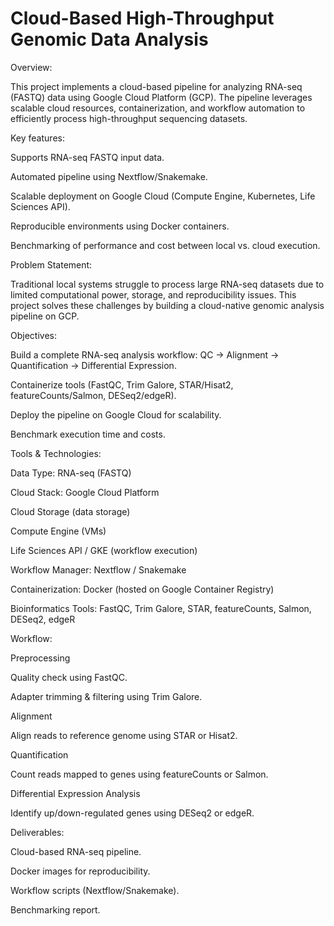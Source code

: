 # Cloud-Based High-Throughput Genomic Data Analysis
Overview:

This project implements a cloud-based pipeline for analyzing RNA-seq (FASTQ) data using Google Cloud Platform (GCP).
The pipeline leverages scalable cloud resources, containerization, and workflow automation to efficiently process high-throughput sequencing datasets.

Key features:

Supports RNA-seq FASTQ input data.

Automated pipeline using Nextflow/Snakemake.

Scalable deployment on Google Cloud (Compute Engine, Kubernetes, Life Sciences API).

Reproducible environments using Docker containers.

Benchmarking of performance and cost between local vs. cloud execution.

 Problem Statement:

Traditional local systems struggle to process large RNA-seq datasets due to limited computational power, storage, and reproducibility issues.
This project solves these challenges by building a cloud-native genomic analysis pipeline on GCP.

 Objectives:

Build a complete RNA-seq analysis workflow: QC → Alignment → Quantification → Differential Expression.

Containerize tools (FastQC, Trim Galore, STAR/Hisat2, featureCounts/Salmon, DESeq2/edgeR).

Deploy the pipeline on Google Cloud for scalability.

Benchmark execution time and costs.

 Tools & Technologies:

Data Type: RNA-seq (FASTQ)

Cloud Stack: Google Cloud Platform

Cloud Storage (data storage)

Compute Engine (VMs)

Life Sciences API / GKE (workflow execution)

Workflow Manager: Nextflow / Snakemake

Containerization: Docker (hosted on Google Container Registry)

Bioinformatics Tools: FastQC, Trim Galore, STAR, featureCounts, Salmon, DESeq2, edgeR

 Workflow:

Preprocessing

Quality check using FastQC.

Adapter trimming & filtering using Trim Galore.

Alignment

Align reads to reference genome using STAR or Hisat2.

Quantification

Count reads mapped to genes using featureCounts or Salmon.

Differential Expression Analysis

Identify up/down-regulated genes using DESeq2 or edgeR.


 Deliverables:

Cloud-based RNA-seq pipeline.

Docker images for reproducibility.

Workflow scripts (Nextflow/Snakemake).

Benchmarking report.

 
